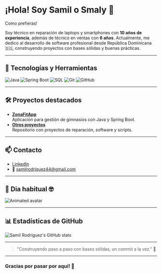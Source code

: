 # ¡Hola! Soy Samil o Smaly 👋
  Como prefieras!

Soy técnico en reparación de laptops y smartphones con **10 años de experiencia**, además de técnico en ventas con **6 años**. Actualmente, me dedico al desarrollo de software profesional desde República Dominicana 🇩🇴, construyendo proyectos con bases sólidas y buenas prácticas.

---

## 🚀 Tecnologías y Herramientas

![Java](https://img.shields.io/badge/Java-ED8B00?style=for-the-badge&logo=java&logoColor=white)
![Spring Boot](https://img.shields.io/badge/Spring_Boot-6DB33F?style=for-the-badge&logo=spring-boot&logoColor=white)
![SQL](https://img.shields.io/badge/SQL-4479A1?style=for-the-badge&logo=mysql&logoColor=white)
![Git](https://img.shields.io/badge/Git-F05032?style=for-the-badge&logo=git&logoColor=white)
![GitHub](https://img.shields.io/badge/GitHub-181717?style=for-the-badge&logo=github&logoColor=white)

---

## 🛠️ Proyectos destacados

- **[ZonaFitApp](https://github.com/samilrodriquez44/ZonaFitApp)**  
  Aplicación para gestión de gimnasios con Java y Spring Boot.  
- **[Otros proyectos](https://github.com/samilrodriquez44?tab=repositories)**  
  Repositorio con proyectos de reparación, software y scripts.

---

## 📫 Contacto

- [LinkedIn](https://www.linkedin.com/in/samilrodriquez44/)  
- 📧 samilrodriquez44@gmail.com

---

## 🎉 Dia habitual 🤓

![Animated avatar](https://media3.giphy.com/media/v1.Y2lkPTc5MGI3NjExaGVoa2pjdnY1aGF0cmk4czZmZzdtbm5yMWFiODB6anFlaGppa2cweSZlcD12MV9pbnRlcm5hbF9naWZfYnlfaWQmY3Q9Zw/zOvBKUUEERdNm/giphy.gif)

---

## 📊 Estadísticas de GitHub

![Samil Rodríguez's GitHub stats](https://github-readme-stats.vercel.app/api?username=samilrodriquez44&show_icons=true&theme=radical)

---

> "Construyendo paso a paso con bases sólidas, un commit a la vez." 🚀

---

### Gracias por pasar por aquí! 🌟
